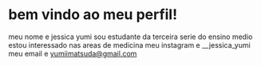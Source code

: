 # bem vindo ao meu perfil!
meu nome e jessica yumi
sou estudante da terceira serie do ensino medio
estou interessado nas areas de medicina
meu instagram e __jessica_yumi
meu email e yumiimatsuda@gmail.com
